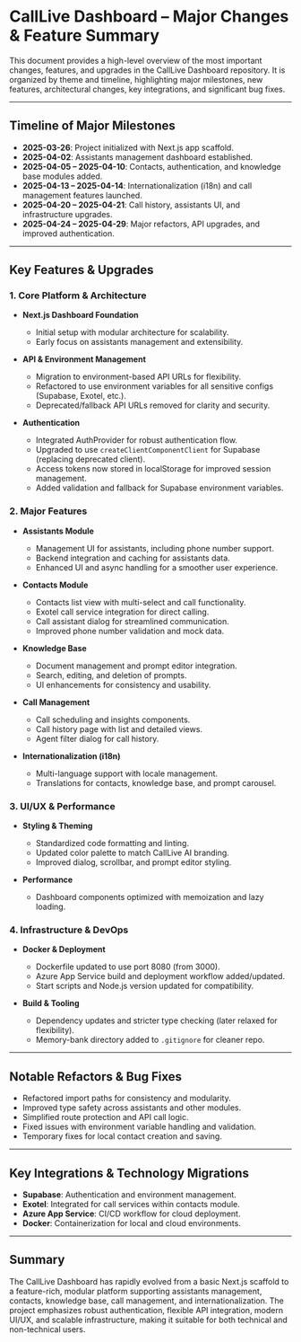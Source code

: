 # CallLive Dashboard – Major Changes & Feature Summary

This document provides a high-level overview of the most important changes, features, and upgrades in the CallLive Dashboard repository. It is organized by theme and timeline, highlighting major milestones, new features, architectural changes, key integrations, and significant bug fixes.

---

## Timeline of Major Milestones

- **2025-03-26**: Project initialized with Next.js app scaffold.
- **2025-04-02**: Assistants management dashboard established.
- **2025-04-05 – 2025-04-10**: Contacts, authentication, and knowledge base modules added.
- **2025-04-13 – 2025-04-14**: Internationalization (i18n) and call management features launched.
- **2025-04-20 – 2025-04-21**: Call history, assistants UI, and infrastructure upgrades.
- **2025-04-24 – 2025-04-29**: Major refactors, API upgrades, and improved authentication.

---

## Key Features & Upgrades

### 1. Core Platform & Architecture

- **Next.js Dashboard Foundation**
  - Initial setup with modular architecture for scalability.
  - Early focus on assistants management and extensibility.

- **API & Environment Management**
  - Migration to environment-based API URLs for flexibility.
  - Refactored to use environment variables for all sensitive configs (Supabase, Exotel, etc.).
  - Deprecated/fallback API URLs removed for clarity and security.

- **Authentication**
  - Integrated AuthProvider for robust authentication flow.
  - Upgraded to use `createClientComponentClient` for Supabase (replacing deprecated client).
  - Access tokens now stored in localStorage for improved session management.
  - Added validation and fallback for Supabase environment variables.

### 2. Major Features

- **Assistants Module**
  - Management UI for assistants, including phone number support.
  - Backend integration and caching for assistants data.
  - Enhanced UI and async handling for a smoother user experience.

- **Contacts Module**
  - Contacts list view with multi-select and call functionality.
  - Exotel call service integration for direct calling.
  - Call assistant dialog for streamlined communication.
  - Improved phone number validation and mock data.

- **Knowledge Base**
  - Document management and prompt editor integration.
  - Search, editing, and deletion of prompts.
  - UI enhancements for consistency and usability.

- **Call Management**
  - Call scheduling and insights components.
  - Call history page with list and detailed views.
  - Agent filter dialog for call history.

- **Internationalization (i18n)**
  - Multi-language support with locale management.
  - Translations for contacts, knowledge base, and prompt carousel.

### 3. UI/UX & Performance

- **Styling & Theming**
  - Standardized code formatting and linting.
  - Updated color palette to match CallLive AI branding.
  - Improved dialog, scrollbar, and prompt editor styling.

- **Performance**
  - Dashboard components optimized with memoization and lazy loading.

### 4. Infrastructure & DevOps

- **Docker & Deployment**
  - Dockerfile updated to use port 8080 (from 3000).
  - Azure App Service build and deployment workflow added/updated.
  - Start scripts and Node.js version updated for compatibility.

- **Build & Tooling**
  - Dependency updates and stricter type checking (later relaxed for flexibility).
  - Memory-bank directory added to `.gitignore` for cleaner repo.

---

## Notable Refactors & Bug Fixes

- Refactored import paths for consistency and modularity.
- Improved type safety across assistants and other modules.
- Simplified route protection and API call logic.
- Fixed issues with environment variable handling and validation.
- Temporary fixes for local contact creation and saving.

---

## Key Integrations & Technology Migrations

- **Supabase**: Authentication and environment management.
- **Exotel**: Integrated for call services within contacts module.
- **Azure App Service**: CI/CD workflow for cloud deployment.
- **Docker**: Containerization for local and cloud environments.

---

## Summary

The CallLive Dashboard has rapidly evolved from a basic Next.js scaffold to a feature-rich, modular platform supporting assistants management, contacts, knowledge base, call management, and internationalization. The project emphasizes robust authentication, flexible API integration, modern UI/UX, and scalable infrastructure, making it suitable for both technical and non-technical users.
